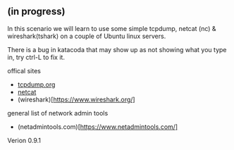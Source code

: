 ## (in progress)

In this scenario we will learn to use some simple tcpdump, netcat (nc) & wireshark(tshark) on a couple of  Ubuntu linux servers.

There is a bug in katacoda that may show up as not showing what you type in, try ctrl-L to fix it.

offical sites
- [tcpdump.org](https://www.tcpdump.org/)
- [netcat](http://netcat.sourceforge.net/)
- (wireshark)[https://www.wireshark.org/]

general list of network admin tools
- (netadmintools.com)[https://www.netadmintools.com/]


Verion 0.9.1